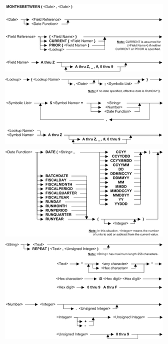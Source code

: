 ![Function MONTHSBETWEEN 1](../../../../images/LTSF_MTHSBTWDATE_01.gif)

![Function MONTHSBETWEEN 2](../../../../images/LTSF_DATE_02.gif)

![Function MONTHSBETWEEN 3](../../../../images/LTSF_DATE_03.gif)

![Function MONTHSBETWEEN 4](../../../../images/LTSF_DATE_04.gif)
